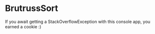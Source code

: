 # BrutrussSort

If you await getting a StackOverflowException with this console app, you earned a cookie :)
